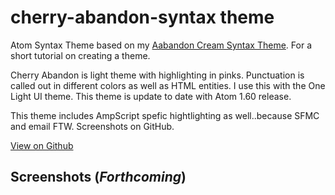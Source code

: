 # cherry-abandon-syntax theme

Atom Syntax Theme based on my [Aabandon Cream Syntax Theme](https://github.com/Tirjasdyn/AbandonCream-syntax). For a short tutorial on creating a theme.

Cherry Abandon is light theme with highlighting in pinks. Punctuation is called out in different colors as well as HTML entities. I use this with the One Light UI theme. This theme is update to date with Atom 1.60 release.

This theme includes AmpScript spefic hightlighting as well..because SFMC and email FTW. Screenshots on GitHub.

[View on Github](https://github.com/Tirjasdyn/cherry-abandon-syntax)

## Screenshots (_Forthcoming_)
